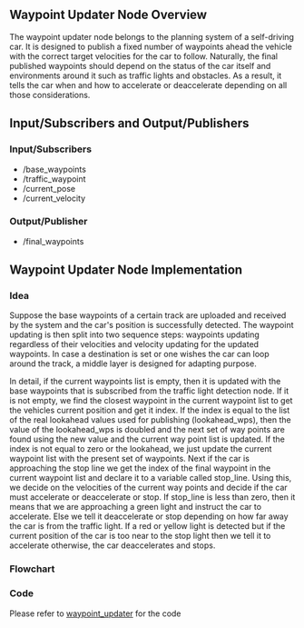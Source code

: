 ## Waypoint Updater Node Overview

The waypoint updater node belongs to the planning system of a self-driving car. It is designed to publish a fixed number of waypoints ahead the vehicle with the correct target velocities for the car to follow. Naturally, the final published waypoints should depend on the status of the car itself and environments around it such as traffic lights and obstacles. As a result, it tells the car when and how to accelerate or deaccelerate depending on all those considerations.

## Input/Subscribers and Output/Publishers

### Input/Subscribers
* /base_waypoints
* /traffic_waypoint
* /current_pose
* /current_velocity
    
### Output/Publisher
* /final_waypoints

## Waypoint Updater Node Implementation

### Idea

Suppose the base waypoints of a certain track are uploaded and received by the system and the car's position is successfully detected. The waypoint updating is then split into two sequence steps: waypoints updating regardless of their velocities and velocity updating for the updated waypoints. In case a destination is set or one wishes the car can loop around the track, a middle layer is designed for adapting purpose.


In detail, if the current waypoints list is empty, then it is updated with the base waypoints that is subscribed from the traffic light detection node. If it is not empty, we find the closest waypoint in the current waypoint list to get the vehicles current position and get it index. If the index is equal to the list of the real lookahead values used for publishing (lookahead_wps), then the value of the lookahead_wps is doubled and the next set of way points are found using the new value and the current way point list is updated. If the index is not equal to zero or the lookahead, we just update the current waypoint list with the present set of waypoints. Next if the car is approaching the stop line we get the index of the final waypoint in the current waypoint list and declare it to a variable called stop_line. Using this, we decide on the velocities of the current way points and decide if the car must accelerate or deaccelerate or stop. If stop_line is less than zero, then it means that we are approaching a green light and instruct the car to accelerate. Else we tell it deaccelerate or stop depending on how far away the car is from the traffic light. If a red or yellow light is detected but if the current position of the car is too near to the stop light then we tell it to accelerate otherwise, the car deaccelerates and stops.


### Flowchart


### Code

Please refer to [waypoint_updater](https://github.com/fangchun007/CarND-Capstone/tree/master/ros/src/waypoint_updater) for the code
